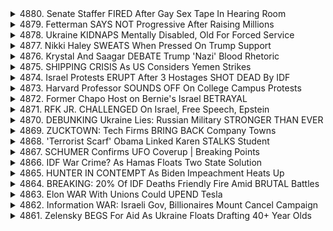 <details>
<summary>4880. Senate Staffer FIRED After Gay Sex Tape In Hearing Room</summary><br>

<a href="https://www.youtube.com/watch?v=pSVlE10Ot-s" target="_blank">
    <img src="https://img.youtube.com/vi/pSVlE10Ot-s/maxresdefault.jpg" 
        alt="[Youtube]" width="200">
</a>

# Senate Staffer FIRED After Gay Sex Tape In Hearing Room


</details>

<details>
<summary>4879. Fetterman SAYS NOT Progressive After Raising Millions</summary><br>

<a href="https://www.youtube.com/watch?v=ll5uLUOwAPQ" target="_blank">
    <img src="https://img.youtube.com/vi/ll5uLUOwAPQ/maxresdefault.jpg" 
        alt="[Youtube]" width="200">
</a>

# Fetterman SAYS NOT Progressive After Raising Millions


</details>

<details>
<summary>4878. Ukraine KIDNAPS Mentally Disabled, Old For Forced Service</summary><br>

<a href="https://www.youtube.com/watch?v=sprI2se8Eis" target="_blank">
    <img src="https://img.youtube.com/vi/sprI2se8Eis/maxresdefault.jpg" 
        alt="[Youtube]" width="200">
</a>

# Ukraine KIDNAPS Mentally Disabled, Old For Forced Service


</details>

<details>
<summary>4877. Nikki Haley SWEATS When Pressed On Trump Support</summary><br>

<a href="https://www.youtube.com/watch?v=LyXp8BDtCpQ" target="_blank">
    <img src="https://img.youtube.com/vi/LyXp8BDtCpQ/maxresdefault.jpg" 
        alt="[Youtube]" width="200">
</a>

# Nikki Haley SWEATS When Pressed On Trump Support


</details>

<details>
<summary>4876. Krystal And Saagar DEBATE Trump 'Nazi' Blood Rhetoric</summary><br>

<a href="https://www.youtube.com/watch?v=XBkWVlzlVNA" target="_blank">
    <img src="https://img.youtube.com/vi/XBkWVlzlVNA/maxresdefault.jpg" 
        alt="[Youtube]" width="200">
</a>

# Krystal And Saagar DEBATE Trump 'Nazi' Blood Rhetoric


</details>

<details>
<summary>4875. SHIPPING CRISIS As US Considers Yemen Strikes</summary><br>

<a href="https://www.youtube.com/watch?v=J_YVJ-W-QYE" target="_blank">
    <img src="https://img.youtube.com/vi/J_YVJ-W-QYE/maxresdefault.jpg" 
        alt="[Youtube]" width="200">
</a>

# SHIPPING CRISIS As US Considers Yemen Strikes


</details>

<details>
<summary>4874. Israel Protests ERUPT After 3 Hostages SHOT DEAD By IDF</summary><br>

<a href="https://www.youtube.com/watch?v=_g4v4E6mBQE" target="_blank">
    <img src="https://img.youtube.com/vi/_g4v4E6mBQE/maxresdefault.jpg" 
        alt="[Youtube]" width="200">
</a>

# Israel Protests ERUPT After 3 Hostages SHOT DEAD By IDF


</details>

<details>
<summary>4873. Harvard Professor SOUNDS OFF On College Campus Protests</summary><br>

<a href="https://www.youtube.com/watch?v=ZF7bfVSASLg" target="_blank">
    <img src="https://img.youtube.com/vi/ZF7bfVSASLg/maxresdefault.jpg" 
        alt="[Youtube]" width="200">
</a>

# Harvard Professor SOUNDS OFF On College Campus Protests


</details>

<details>
<summary>4872. Former Chapo Host on Bernie's Israel BETRAYAL</summary><br>

<a href="https://www.youtube.com/watch?v=jckChuSor7I" target="_blank">
    <img src="https://img.youtube.com/vi/jckChuSor7I/maxresdefault.jpg" 
        alt="[Youtube]" width="200">
</a>

# Former Chapo Host on Bernie's Israel BETRAYAL


</details>

<details>
<summary>4871. RFK JR. CHALLENGED On Israel, Free Speech, Epstein</summary><br>

<a href="https://www.youtube.com/watch?v=4LWHZDO7tgE" target="_blank">
    <img src="https://img.youtube.com/vi/4LWHZDO7tgE/maxresdefault.jpg" 
        alt="[Youtube]" width="200">
</a>

# RFK JR. CHALLENGED On Israel, Free Speech, Epstein


</details>

<details>
<summary>4870. DEBUNKING Ukraine Lies: Russian Military STRONGER THAN EVER</summary><br>

<a href="https://www.youtube.com/watch?v=tYR6pPaU8GY" target="_blank">
    <img src="https://img.youtube.com/vi/tYR6pPaU8GY/maxresdefault.jpg" 
        alt="[Youtube]" width="200">
</a>

# DEBUNKING Ukraine Lies: Russian Military STRONGER THAN EVER


</details>

<details>
<summary>4869. ZUCKTOWN: Tech Firms BRING BACK Company Towns</summary><br>

<a href="https://www.youtube.com/watch?v=FCrhQBk3nIk" target="_blank">
    <img src="https://img.youtube.com/vi/FCrhQBk3nIk/maxresdefault.jpg" 
        alt="[Youtube]" width="200">
</a>

# ZUCKTOWN: Tech Firms BRING BACK Company Towns


</details>

<details>
<summary>4868. 'Terrorist Scarf' Obama Linked Karen STALKS Student</summary><br>

<a href="https://www.youtube.com/watch?v=umZq1hi7YIo" target="_blank">
    <img src="https://img.youtube.com/vi/umZq1hi7YIo/maxresdefault.jpg" 
        alt="[Youtube]" width="200">
</a>

# 'Terrorist Scarf' Obama Linked Karen STALKS Student


</details>

<details>
<summary>4867. SCHUMER Confirms UFO Coverup | Breaking Points</summary><br>

<a href="https://www.youtube.com/watch?v=PDi1316NX7o" target="_blank">
    <img src="https://img.youtube.com/vi/PDi1316NX7o/maxresdefault.jpg" 
        alt="[Youtube]" width="200">
</a>

# SCHUMER Confirms UFO Coverup | Breaking Points


</details>

<details>
<summary>4866. IDF War Crime? As Hamas Floats Two State Solution</summary><br>

<a href="https://www.youtube.com/watch?v=b-lqIfyVYVI" target="_blank">
    <img src="https://img.youtube.com/vi/b-lqIfyVYVI/maxresdefault.jpg" 
        alt="[Youtube]" width="200">
</a>

# IDF War Crime? As Hamas Floats Two State Solution


</details>

<details>
<summary>4865. HUNTER IN CONTEMPT As Biden Impeachment Heats Up</summary><br>

<a href="https://www.youtube.com/watch?v=jVrVe1pJQb8" target="_blank">
    <img src="https://img.youtube.com/vi/jVrVe1pJQb8/maxresdefault.jpg" 
        alt="[Youtube]" width="200">
</a>

# HUNTER IN CONTEMPT As Biden Impeachment Heats Up


</details>

<details>
<summary>4864. BREAKING: 20% Of IDF Deaths Friendly Fire Amid BRUTAL Battles</summary><br>

<a href="https://www.youtube.com/watch?v=4PmYSSJtZHU" target="_blank">
    <img src="https://img.youtube.com/vi/4PmYSSJtZHU/maxresdefault.jpg" 
        alt="[Youtube]" width="200">
</a>

# BREAKING: 20% Of IDF Deaths Friendly Fire Amid BRUTAL Battles


</details>

<details>
<summary>4863. Elon WAR With Unions Could UPEND Tesla</summary><br>

<a href="https://www.youtube.com/watch?v=uOPGLQjFKJc" target="_blank">
    <img src="https://img.youtube.com/vi/uOPGLQjFKJc/maxresdefault.jpg" 
        alt="[Youtube]" width="200">
</a>

# Elon WAR With Unions Could UPEND Tesla


</details>

<details>
<summary>4862. Information WAR: Israeli Gov, Billionaires Mount Cancel Campaign</summary><br>

<a href="https://www.youtube.com/watch?v=Wjy3gmC0NEs" target="_blank">
    <img src="https://img.youtube.com/vi/Wjy3gmC0NEs/maxresdefault.jpg" 
        alt="[Youtube]" width="200">
</a>

# Information WAR: Israeli Gov, Billionaires Mount Cancel Campaign


</details>

<details>
<summary>4861. Zelensky BEGS For Aid As Ukraine Floats Drafting 40+ Year Olds</summary><br>

<a href="https://www.youtube.com/watch?v=UO4Ia5cXyMI" target="_blank">
    <img src="https://img.youtube.com/vi/UO4Ia5cXyMI/maxresdefault.jpg" 
        alt="[Youtube]" width="200">
</a>

# Zelensky BEGS For Aid As Ukraine Floats Drafting 40+ Year Olds


</details>

